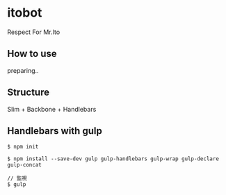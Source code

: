 # itobot
Respect For Mr.Ito

## How to use
preparing..

## Structure
Slim + Backbone + Handlebars

## Handlebars with gulp

```
$ npm init

$ npm install --save-dev gulp gulp-handlebars gulp-wrap gulp-declare gulp-concat

// 監視
$ gulp
```
